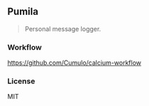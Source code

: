 
Pumila
------

> Personal message logger.

### Workflow

https://github.com/Cumulo/calcium-workflow

### License

MIT
